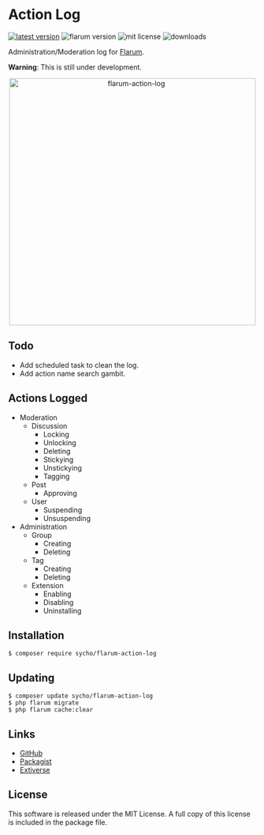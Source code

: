 # Action Log
[![latest version](https://img.shields.io/packagist/v/sycho/flarum-action-log.svg)](https://packagist.org/packages/sycho/flarum-action-log)
![flarum version](https://img.shields.io/badge/flarum-%5E0.1.0--beta.14-%23e7742e?style=flat-square)
![mit license](https://img.shields.io/badge/license-MIT-green.svg?style=flat-square&color=green)
![downloads](https://img.shields.io/packagist/dt/sycho/flarum-action-log?color=%23f28d1a&style=flat-square)

Administration/Moderation log for [Flarum](https://github.com/flarum/flarum).

**Warning**: This is still under development.

<p align=center>
<img src="https://user-images.githubusercontent.com/20267363/87246644-05622500-c44f-11ea-8cc2-1090e97106aa.png" alt="flarum-action-log" width="500">
</p>

## Todo
* Add scheduled task to clean the log.
* Add action name search gambit.

## Actions Logged
* Moderation
  - Discussion
    + Locking
    + Unlocking
    + Deleting
    + Stickying
    + Unstickying
    + Tagging
  - Post
    + Approving
  - User
    + Suspending
    + Unsuspending
* Administration
  - Group
    + Creating
    + Deleting
  - Tag
    + Creating
    + Deleting
  - Extension
    + Enabling
    + Disabling
    + Uninstalling

## Installation
```gitattributes
$ composer require sycho/flarum-action-log
```

## Updating
```gitattributes
$ composer update sycho/flarum-action-log
$ php flarum migrate
$ php flarum cache:clear
```

## Links
* [GitHub](https://github.com/SychO9/flarum-action-log)
* [Packagist](https://packagist.org/packages/sycho/flarum-action-log)
* [Extiverse](https://extiverse.com/extension/sycho/flarum-action-log)

## License
This software is released under the MIT License. A full copy of this license is included in the package file.
